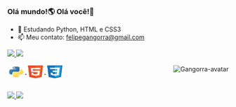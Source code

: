 ### Olá mundo!🌎 Olá você!👋
- 🌱 Estudando Python, HTML e CSS3
- 📫 Meu contato: felipegangorra@gmail.com
<div>
  <a href="https://github.com/Gangorra">
  <img height="150em" src="https://github-readme-stats.vercel.app/api?username=Gangorra&show_icons=true&theme=tokyonight&include_all_commits=true&count_private=true" style="max-width: 80%;"/>
  <img height="150em" src="https://github-readme-stats.vercel.app/api/top-langs/?username=Gangorra&layout=compact&langs_count=7&theme=tokyonight" style="max-width: 80%;"/>
</div>
  
<div style="display: inline_block"><br>
  <img align="center" alt="Gangorra-Python" height="30" width="40" src="https://raw.githubusercontent.com/devicons/devicon/master/icons/python/python-original.svg">
  <img align="center" alt="Gangorra-HTML" height="30" width="40" src="https://raw.githubusercontent.com/devicons/devicon/master/icons/html5/html5-original.svg">
  <img align="center" alt="Gangorra-CSS" height="30" width="40" src="https://raw.githubusercontent.com/devicons/devicon/master/icons/css3/css3-original.svg">
  <img align="right" alt="Gangorra-avatar" src="https://cdn.discordapp.com/attachments/868299459543592962/883057567490777108/bd73cca2b21148ff459f242f37cb82b6.gif">
</div>
  
##
  
<div>
  <a href="https://instagram.com/felipegangorra" target="_blank"> <img src="https://img.shields.io/badge/-Instagram-%23E4405F?style=for-the-badge&logo=instagram&logoColor=white" target="_blank"> </a>
   <a href = "mailto:felipegangorra@gmail.com"><img src="https://img.shields.io/badge/-Gmail-%23333?style=for-the-badge&logo=gmail&logoColor=white" target="_blank"></a>
</div>
